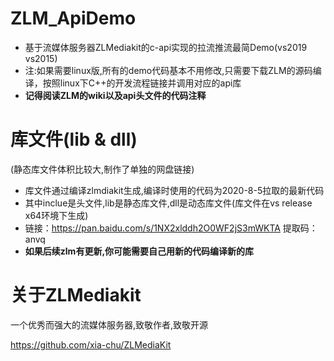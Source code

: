 # ZLM_ApiDemo

+ 基于流媒体服务器ZLMediakit的c-api实现的拉流推流最简Demo(vs2019 vs2015)
+ 注:如果需要linux版,所有的demo代码基本不用修改,只需要下载ZLM的源码编译，按照linux下C++的开发流程链接并调用对应的api库
+ __记得阅读ZLM的wiki以及api头文件的代码注释__

# 库文件(lib & dll)

(静态库文件体积比较大,制作了单独的网盘链接)

+ 库文件通过编译zlmdiakit生成,编译时使用的代码为2020-8-5拉取的最新代码
+ 其中inclue是头文件,lib是静态库文件,dll是动态库文件(库文件在vs release x64环境下生成)
+ 链接：https://pan.baidu.com/s/1NX2xlddh2O0WF2jS3mWKTA   提取码：anvq
+ __如果后续zlm有更新,你可能需要自己用新的代码编译新的库__

# 关于ZLMediakit

一个优秀而强大的流媒体服务器,致敬作者,致敬开源

<https://github.com/xia-chu/ZLMediaKit>

